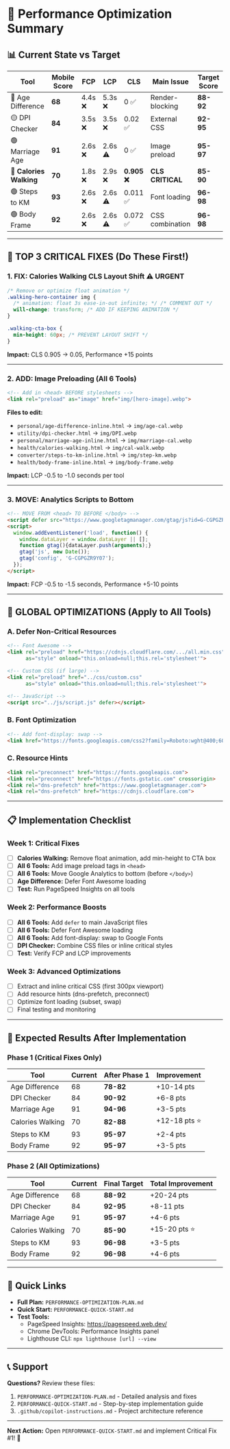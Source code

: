 # 🎯 Performance Optimization Summary

## 📊 Current State vs Target

| Tool | Mobile Score | FCP | LCP | CLS | Main Issue | Target Score |
|------|--------------|-----|-----|-----|------------|--------------|
| 🔴 Age Difference | **68** | 4.4s ❌ | 5.3s ❌ | 0 ✅ | Render-blocking | **88-92** |
| 🟡 DPI Checker | **84** | 3.5s ❌ | 3.5s ❌ | 0.02 ✅ | External CSS | **92-95** |
| 🟢 Marriage Age | **91** | 2.6s ❌ | 2.6s ⚠️ | 0 ✅ | Image preload | **95-97** |
| 🔴 **Calories Walking** | **70** | 1.8s ❌ | 2.9s ❌ | **0.905 ❌** | **CLS CRITICAL** | **85-90** |
| 🟢 Steps to KM | **93** | 2.6s ❌ | 2.6s ⚠️ | 0.011 ✅ | Font loading | **96-98** |
| 🟢 Body Frame | **92** | 2.6s ❌ | 2.6s ⚠️ | 0.072 ✅ | CSS combination | **96-98** |

---

## 🚨 TOP 3 CRITICAL FIXES (Do These First!)

### 1. **FIX: Calories Walking CLS Layout Shift** ⚠️ URGENT
```css
/* Remove or optimize float animation */
.walking-hero-container img {
  /* animation: float 3s ease-in-out infinite; */ /* COMMENT OUT */
  will-change: transform; /* ADD IF KEEPING ANIMATION */
}

.walking-cta-box {
  min-height: 60px; /* PREVENT LAYOUT SHIFT */
}
```
**Impact:** CLS 0.905 → 0.05, Performance +15 points

---

### 2. **ADD: Image Preloading (All 6 Tools)**
```html
<!-- Add in <head> BEFORE stylesheets -->
<link rel="preload" as="image" href="img/[hero-image].webp">
```
**Files to edit:**
- `personal/age-difference-inline.html` → `img/age-cal.webp`
- `utility/dpi-checker.html` → `img/DPI.webp`
- `personal/marriage-age-inline.html` → `img/marriage-cal.webp`
- `health/calories-walking.html` → `img/cal-walk.webp`
- `converter/steps-to-km-inline.html` → `img/step-km.webp`
- `health/body-frame-inline.html` → `img/body-frame.webp`

**Impact:** LCP -0.5 to -1.0 seconds per tool

---

### 3. **MOVE: Analytics Scripts to Bottom**
```html
<!-- MOVE FROM <head> TO BEFORE </body> -->
<script defer src="https://www.googletagmanager.com/gtag/js?id=G-CGPGZR9Y07"></script>
<script>
  window.addEventListener('load', function() {
    window.dataLayer = window.dataLayer || [];
    function gtag(){dataLayer.push(arguments);}
    gtag('js', new Date());
    gtag('config', 'G-CGPGZR9Y07');
  });
</script>
```
**Impact:** FCP -0.5 to -1.5 seconds, Performance +5-10 points

---

## 🔧 GLOBAL OPTIMIZATIONS (Apply to All Tools)

### A. **Defer Non-Critical Resources**
```html
<!-- Font Awesome -->
<link rel="preload" href="https://cdnjs.cloudflare.com/.../all.min.css" 
      as="style" onload="this.onload=null;this.rel='stylesheet'">

<!-- Custom CSS (if large) -->
<link rel="preload" href="../css/custom.css" 
      as="style" onload="this.onload=null;this.rel='stylesheet'">

<!-- JavaScript -->
<script src="../js/script.js" defer></script>
```

### B. **Font Optimization**
```html
<!-- Add font-display: swap -->
<link href="https://fonts.googleapis.com/css2?family=Roboto:wght@400;600;700&display=swap" rel="stylesheet">
```

### C. **Resource Hints**
```html
<link rel="preconnect" href="https://fonts.googleapis.com">
<link rel="preconnect" href="https://fonts.gstatic.com" crossorigin>
<link rel="dns-prefetch" href="https://www.googletagmanager.com">
<link rel="dns-prefetch" href="https://cdnjs.cloudflare.com">
```

---

## 📋 Implementation Checklist

### **Week 1: Critical Fixes**
- [ ] **Calories Walking:** Remove float animation, add min-height to CTA box
- [ ] **All 6 Tools:** Add image preload tags in `<head>`
- [ ] **All 6 Tools:** Move Google Analytics to bottom (before `</body>`)
- [ ] **Age Difference:** Defer Font Awesome loading
- [ ] **Test:** Run PageSpeed Insights on all tools

### **Week 2: Performance Boosts**
- [ ] **All 6 Tools:** Add `defer` to main JavaScript files
- [ ] **All 6 Tools:** Defer Font Awesome loading
- [ ] **All 6 Tools:** Add font-display: swap to Google Fonts
- [ ] **DPI Checker:** Combine CSS files or inline critical styles
- [ ] **Test:** Verify FCP and LCP improvements

### **Week 3: Advanced Optimizations**
- [ ] Extract and inline critical CSS (first 300px viewport)
- [ ] Add resource hints (dns-prefetch, preconnect)
- [ ] Optimize font loading (subset, swap)
- [ ] Final testing and monitoring

---

## 🎯 Expected Results After Implementation

### Phase 1 (Critical Fixes Only)
| Tool | Current | After Phase 1 | Improvement |
|------|---------|---------------|-------------|
| Age Difference | 68 | **78-82** | +10-14 pts |
| DPI Checker | 84 | **90-92** | +6-8 pts |
| Marriage Age | 91 | **94-96** | +3-5 pts |
| Calories Walking | 70 | **82-88** | +12-18 pts ⭐ |
| Steps to KM | 93 | **95-97** | +2-4 pts |
| Body Frame | 92 | **95-97** | +3-5 pts |

### Phase 2 (All Optimizations)
| Tool | Current | Final Target | Total Improvement |
|------|---------|--------------|-------------------|
| Age Difference | 68 | **88-92** | +20-24 pts |
| DPI Checker | 84 | **92-95** | +8-11 pts |
| Marriage Age | 91 | **95-97** | +4-6 pts |
| Calories Walking | 70 | **85-90** | +15-20 pts ⭐ |
| Steps to KM | 93 | **96-98** | +3-5 pts |
| Body Frame | 92 | **96-98** | +4-6 pts |

---

## 🔗 Quick Links

- **Full Plan:** `PERFORMANCE-OPTIMIZATION-PLAN.md`
- **Quick Start:** `PERFORMANCE-QUICK-START.md`
- **Test Tools:**
  - PageSpeed Insights: https://pagespeed.web.dev/
  - Chrome DevTools: Performance Insights panel
  - Lighthouse CLI: `npx lighthouse [url] --view`

---

## 📞 Support

**Questions?** Review these files:
1. `PERFORMANCE-OPTIMIZATION-PLAN.md` - Detailed analysis and fixes
2. `PERFORMANCE-QUICK-START.md` - Step-by-step implementation guide
3. `.github/copilot-instructions.md` - Project architecture reference

---

**Next Action:** Open `PERFORMANCE-QUICK-START.md` and implement Critical Fix #1! 🚀
